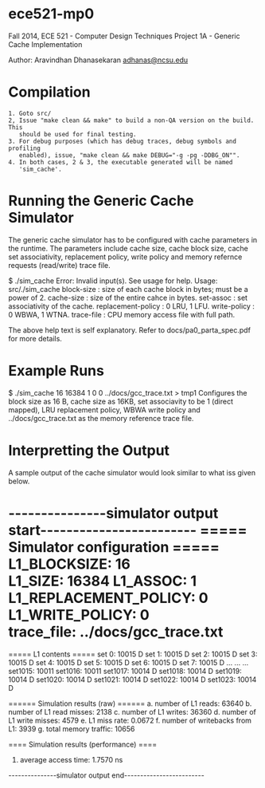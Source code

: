 ece521-mp0
==========
Fall 2014, ECE 521 - Computer Design Techniques
Project 1A - Generic Cache Implementation

Author: Aravindhan Dhanasekaran <adhanas@ncsu.edu>


Compilation
===========
    1. Goto src/
    2, Issue "make clean && make" to build a non-QA version on the build. This
       should be used for final testing.
    3. For debug purposes (which has debug traces, debug symbols and profiling
       enabled), issue, "make clean && make DEBUG="-g -pg -DDBG_ON"".
    4. In both cases, 2 & 3, the executable generated will be named 
       'sim_cache'.


Running the Generic Cache Simulator
===================================
The generic cache simulator has to be configured with cache parameters in the 
runtime. The parameters include cache size, cache block size, cache set 
associativity, replacement policy, write policy and memory refernce requests 
(read/write) trace file.

$ ./sim_cache 
Error: Invalid input(s). See usage for help.
Usage: src/./sim_cache <block-size> <cache-size> <set-assoc> <replacement-policy> <write-policy> <trace-file>
    block-size         : size of each cache block in bytes; must be a power of 2.
    cache-size         : size of the entire cahce in bytes.
    set-assoc          : set associativity of the cache.
    replacement-policy : 0 LRU, 1 LFU.
    write-policy       : 0 WBWA, 1 WTNA.
    trace-file         : CPU memory access file with full path.

The above help text is self explanatory. Refer to docs/pa0_parta_spec.pdf for 
more details.


Example Runs
============
$ ./sim_cache 16 16384 1 0 0 ../docs/gcc_trace.txt > tmp1
Configures the block size as 16 B, cache size as 16KB, set associavity to be 1 
(direct mapped), LRU replacement policy, WBWA write policy and 
../docs/gcc_trace.txt as the memory reference trace file.


Interpretting the Output
========================
A sample output of the cache simulator would look similar to what iss given 
below.

---------------simulator output start------------------------
  ===== Simulator configuration =====
  L1_BLOCKSIZE:                    16   
  L1_SIZE:                      16384
  L1_ASSOC:                         1    
  L1_REPLACEMENT_POLICY:            0    
  L1_WRITE_POLICY:                  0    
  trace_file:   ../docs/gcc_trace.txt
  ===================================

  ===== L1 contents =====
  set   0:    10015 D
  set   1:    10015 D
  set   2:    10015 D
  set   3:    10015 D
  set   4:    10015 D
  set   5:    10015 D
  set   6:    10015 D
  set   7:    10015 D
  ...
  ...
  ...
  set1015:    10011 
  set1016:    10011 
  set1017:    10014 D
  set1018:    10014 D
  set1019:    10014 D
  set1020:    10014 D
  set1021:    10014 D
  set1022:    10014 D
  set1023:    10014 D

  ====== Simulation results (raw) ======
  a. number of L1 reads:           63640
  b. number of L1 read misses:      2138 
  c. number of L1 writes:          36360
  d. number of L1 write misses:     4579 
  e. L1 miss rate:                0.0672
  f. number of writebacks from L1:  3939 
  g. total memory traffic:         10656

  ==== Simulation results (performance) ==== 
  1. average access time:         1.7570 ns

 ---------------simulator output end-------------------------

